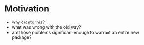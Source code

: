# Motivation

- why create this?
- what was wrong with the old way?
- are those problems significant enough to warrant an entire new package?
